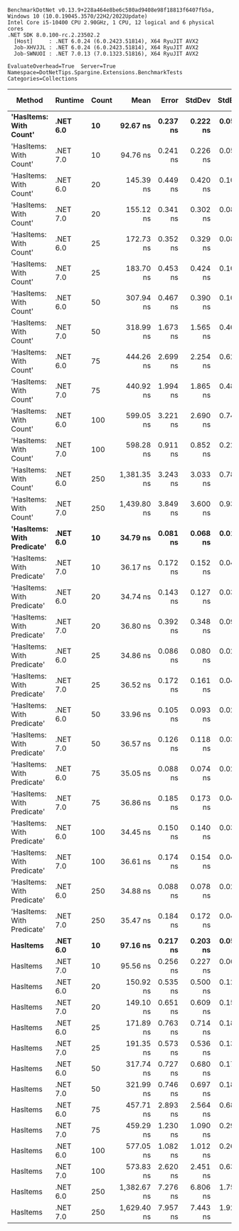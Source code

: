 ```

BenchmarkDotNet v0.13.9+228a464e8be6c580ad9408e98f18813f6407fb5a, Windows 10 (10.0.19045.3570/22H2/2022Update)
Intel Core i5-10400 CPU 2.90GHz, 1 CPU, 12 logical and 6 physical cores
.NET SDK 8.0.100-rc.2.23502.2
  [Host]     : .NET 6.0.24 (6.0.2423.51814), X64 RyuJIT AVX2
  Job-XHVJJL : .NET 6.0.24 (6.0.2423.51814), X64 RyuJIT AVX2
  Job-SWNUOI : .NET 7.0.13 (7.0.1323.51816), X64 RyuJIT AVX2

EvaluateOverhead=True  Server=True  Namespace=DotNetTips.Spargine.Extensions.BenchmarkTests  
Categories=Collections  

```
| Method                     | Runtime  | Count | Mean        | Error    | StdDev   | StdErr   | Min         | Q1          | Median      | Q3          | Max         | Op/s         | CI99.9% Margin | Iterations | Kurtosis | MValue | Skewness | Rank | LogicalGroup | Baseline | Code Size | Allocated |
|--------------------------- |--------- |------ |------------:|---------:|---------:|---------:|------------:|------------:|------------:|------------:|------------:|-------------:|---------------:|-----------:|---------:|-------:|---------:|-----:|------------- |--------- |----------:|----------:|
| **&#39;HasItems: With Count&#39;**     | **.NET 6.0** | **10**    |    **92.67 ns** | **0.237 ns** | **0.222 ns** | **0.057 ns** |    **92.42 ns** |    **92.48 ns** |    **92.65 ns** |    **92.78 ns** |    **93.13 ns** | **10,791,401.2** |      **0.2373 ns** |      **15.00** |    **2.215** |  **2.000** |   **0.7047** |    **4** | *****            | **No**       |     **253 B** |      **40 B** |
| &#39;HasItems: With Count&#39;     | .NET 7.0 | 10    |    94.76 ns | 0.241 ns | 0.226 ns | 0.058 ns |    94.39 ns |    94.62 ns |    94.71 ns |    94.96 ns |    95.11 ns | 10,553,229.7 |      0.2413 ns |      15.00 |    1.694 |  2.000 |   0.1321 |    5 | *            | No       |     252 B |      40 B |
| &#39;HasItems: With Count&#39;     | .NET 6.0 | 20    |   145.39 ns | 0.449 ns | 0.420 ns | 0.108 ns |   144.49 ns |   145.24 ns |   145.37 ns |   145.59 ns |   146.08 ns |  6,878,050.3 |      0.4490 ns |      15.00 |    2.506 |  2.000 |  -0.2324 |    7 | *            | No       |     253 B |      40 B |
| &#39;HasItems: With Count&#39;     | .NET 7.0 | 20    |   155.12 ns | 0.341 ns | 0.302 ns | 0.081 ns |   154.37 ns |   154.96 ns |   155.19 ns |   155.34 ns |   155.54 ns |  6,446,513.3 |      0.3406 ns |      14.00 |    3.352 |  2.000 |  -0.9726 |    9 | *            | No       |     252 B |      40 B |
| &#39;HasItems: With Count&#39;     | .NET 6.0 | 25    |   172.73 ns | 0.352 ns | 0.329 ns | 0.085 ns |   172.31 ns |   172.49 ns |   172.63 ns |   172.99 ns |   173.35 ns |  5,789,267.8 |      0.3522 ns |      15.00 |    1.716 |  2.000 |   0.3633 |   10 | *            | No       |     253 B |      40 B |
| &#39;HasItems: With Count&#39;     | .NET 7.0 | 25    |   183.70 ns | 0.453 ns | 0.424 ns | 0.109 ns |   182.95 ns |   183.39 ns |   183.80 ns |   183.96 ns |   184.38 ns |  5,443,546.2 |      0.4531 ns |      15.00 |    1.781 |  2.000 |   0.0327 |   11 | *            | No       |     252 B |      40 B |
| &#39;HasItems: With Count&#39;     | .NET 6.0 | 50    |   307.94 ns | 0.467 ns | 0.390 ns | 0.108 ns |   307.41 ns |   307.62 ns |   307.80 ns |   308.15 ns |   308.62 ns |  3,247,404.2 |      0.4668 ns |      13.00 |    1.633 |  2.000 |   0.2427 |   13 | *            | No       |     253 B |      40 B |
| &#39;HasItems: With Count&#39;     | .NET 7.0 | 50    |   318.99 ns | 1.673 ns | 1.565 ns | 0.404 ns |   315.11 ns |   318.45 ns |   319.12 ns |   320.10 ns |   320.92 ns |  3,134,849.2 |      1.6729 ns |      15.00 |    3.337 |  2.000 |  -1.0234 |   14 | *            | No       |     252 B |      40 B |
| &#39;HasItems: With Count&#39;     | .NET 6.0 | 75    |   444.26 ns | 2.699 ns | 2.254 ns | 0.625 ns |   437.39 ns |   444.03 ns |   444.68 ns |   445.04 ns |   446.77 ns |  2,250,919.5 |      2.6994 ns |      13.00 |    6.835 |  2.000 |  -1.9924 |   15 | *            | No       |     253 B |      40 B |
| &#39;HasItems: With Count&#39;     | .NET 7.0 | 75    |   440.92 ns | 1.994 ns | 1.865 ns | 0.482 ns |   435.00 ns |   440.66 ns |   441.47 ns |   441.70 ns |   443.16 ns |  2,268,002.2 |      1.9940 ns |      15.00 |    6.936 |  2.000 |  -1.9820 |   15 | *            | No       |     252 B |      40 B |
| &#39;HasItems: With Count&#39;     | .NET 6.0 | 100   |   599.05 ns | 3.221 ns | 2.690 ns | 0.746 ns |   590.65 ns |   598.77 ns |   599.81 ns |   600.39 ns |   601.27 ns |  1,669,301.8 |      3.2209 ns |      13.00 |    7.405 |  2.000 |  -2.2504 |   18 | *            | No       |     253 B |      40 B |
| &#39;HasItems: With Count&#39;     | .NET 7.0 | 100   |   598.28 ns | 0.911 ns | 0.852 ns | 0.220 ns |   596.76 ns |   597.63 ns |   598.46 ns |   598.80 ns |   599.60 ns |  1,671,469.2 |      0.9106 ns |      15.00 |    1.757 |  2.000 |  -0.1921 |   18 | *            | No       |     252 B |      40 B |
| &#39;HasItems: With Count&#39;     | .NET 6.0 | 250   | 1,381.35 ns | 3.243 ns | 3.033 ns | 0.783 ns | 1,376.69 ns | 1,379.25 ns | 1,381.31 ns | 1,382.96 ns | 1,387.44 ns |    723,927.8 |      3.2426 ns |      15.00 |    2.106 |  2.000 |   0.3302 |   19 | *            | No       |     253 B |      40 B |
| &#39;HasItems: With Count&#39;     | .NET 7.0 | 250   | 1,439.80 ns | 3.849 ns | 3.600 ns | 0.930 ns | 1,433.08 ns | 1,437.75 ns | 1,440.20 ns | 1,442.50 ns | 1,445.44 ns |    694,539.0 |      3.8487 ns |      15.00 |    1.970 |  2.000 |  -0.2490 |   20 | *            | No       |     252 B |      40 B |
| **&#39;HasItems: With Predicate&#39;** | **.NET 6.0** | **10**    |    **34.79 ns** | **0.081 ns** | **0.068 ns** | **0.019 ns** |    **34.71 ns** |    **34.74 ns** |    **34.77 ns** |    **34.80 ns** |    **34.96 ns** | **28,747,033.0** |      **0.0813 ns** |      **13.00** |    **3.973** |  **2.000** |   **1.2168** |    **2** | *****            | **No**       |     **372 B** |      **40 B** |
| &#39;HasItems: With Predicate&#39; | .NET 7.0 | 10    |    36.17 ns | 0.172 ns | 0.152 ns | 0.041 ns |    35.93 ns |    36.09 ns |    36.13 ns |    36.21 ns |    36.48 ns | 27,649,623.8 |      0.1718 ns |      14.00 |    2.421 |  2.000 |   0.6709 |    3 | *            | No       |     372 B |      40 B |
| &#39;HasItems: With Predicate&#39; | .NET 6.0 | 20    |    34.74 ns | 0.143 ns | 0.127 ns | 0.034 ns |    34.56 ns |    34.67 ns |    34.70 ns |    34.82 ns |    34.98 ns | 28,783,438.1 |      0.1430 ns |      14.00 |    1.972 |  2.000 |   0.4177 |    2 | *            | No       |     372 B |      40 B |
| &#39;HasItems: With Predicate&#39; | .NET 7.0 | 20    |    36.80 ns | 0.392 ns | 0.348 ns | 0.093 ns |    36.47 ns |    36.52 ns |    36.62 ns |    37.14 ns |    37.45 ns | 27,173,320.7 |      0.3925 ns |      14.00 |    1.633 |  2.000 |   0.6304 |    3 | *            | No       |     372 B |      40 B |
| &#39;HasItems: With Predicate&#39; | .NET 6.0 | 25    |    34.86 ns | 0.086 ns | 0.080 ns | 0.021 ns |    34.69 ns |    34.81 ns |    34.86 ns |    34.92 ns |    34.99 ns | 28,690,011.8 |      0.0857 ns |      15.00 |    2.223 |  2.000 |  -0.2221 |    2 | *            | No       |     372 B |      40 B |
| &#39;HasItems: With Predicate&#39; | .NET 7.0 | 25    |    36.52 ns | 0.172 ns | 0.161 ns | 0.042 ns |    36.30 ns |    36.39 ns |    36.53 ns |    36.64 ns |    36.80 ns | 27,382,776.0 |      0.1723 ns |      15.00 |    1.615 |  2.000 |   0.2644 |    3 | *            | No       |     372 B |      40 B |
| &#39;HasItems: With Predicate&#39; | .NET 6.0 | 50    |    33.96 ns | 0.105 ns | 0.093 ns | 0.025 ns |    33.76 ns |    33.94 ns |    33.96 ns |    34.01 ns |    34.10 ns | 29,443,176.9 |      0.1051 ns |      14.00 |    2.797 |  2.000 |  -0.6356 |    1 | *            | No       |     372 B |      40 B |
| &#39;HasItems: With Predicate&#39; | .NET 7.0 | 50    |    36.57 ns | 0.126 ns | 0.118 ns | 0.031 ns |    36.41 ns |    36.46 ns |    36.56 ns |    36.64 ns |    36.79 ns | 27,348,271.3 |      0.1263 ns |      15.00 |    1.779 |  2.000 |   0.3180 |    3 | *            | No       |     372 B |      40 B |
| &#39;HasItems: With Predicate&#39; | .NET 6.0 | 75    |    35.05 ns | 0.088 ns | 0.074 ns | 0.020 ns |    34.91 ns |    35.01 ns |    35.04 ns |    35.09 ns |    35.21 ns | 28,533,182.7 |      0.0885 ns |      13.00 |    2.842 |  2.000 |   0.1429 |    2 | *            | No       |     372 B |      40 B |
| &#39;HasItems: With Predicate&#39; | .NET 7.0 | 75    |    36.86 ns | 0.185 ns | 0.173 ns | 0.045 ns |    36.57 ns |    36.76 ns |    36.90 ns |    36.95 ns |    37.20 ns | 27,126,656.2 |      0.1852 ns |      15.00 |    2.125 |  2.000 |  -0.0623 |    3 | *            | No       |     372 B |      40 B |
| &#39;HasItems: With Predicate&#39; | .NET 6.0 | 100   |    34.45 ns | 0.150 ns | 0.140 ns | 0.036 ns |    34.27 ns |    34.36 ns |    34.40 ns |    34.58 ns |    34.66 ns | 29,025,755.8 |      0.1501 ns |      15.00 |    1.345 |  2.000 |   0.1507 |    2 | *            | No       |     372 B |      40 B |
| &#39;HasItems: With Predicate&#39; | .NET 7.0 | 100   |    36.61 ns | 0.174 ns | 0.154 ns | 0.041 ns |    36.37 ns |    36.50 ns |    36.60 ns |    36.75 ns |    36.84 ns | 27,313,012.9 |      0.1743 ns |      14.00 |    1.614 |  2.000 |   0.0772 |    3 | *            | No       |     372 B |      40 B |
| &#39;HasItems: With Predicate&#39; | .NET 6.0 | 250   |    34.88 ns | 0.088 ns | 0.078 ns | 0.021 ns |    34.76 ns |    34.84 ns |    34.88 ns |    34.92 ns |    35.03 ns | 28,666,182.8 |      0.0876 ns |      14.00 |    1.913 |  2.000 |   0.1356 |    2 | *            | No       |     372 B |      40 B |
| &#39;HasItems: With Predicate&#39; | .NET 7.0 | 250   |    35.47 ns | 0.184 ns | 0.172 ns | 0.044 ns |    35.14 ns |    35.39 ns |    35.45 ns |    35.61 ns |    35.72 ns | 28,195,026.3 |      0.1835 ns |      15.00 |    1.885 |  2.000 |  -0.2994 |    2 | *            | No       |     372 B |      40 B |
| **HasItems**                   | **.NET 6.0** | **10**    |    **97.16 ns** | **0.217 ns** | **0.203 ns** | **0.052 ns** |    **96.84 ns** |    **97.03 ns** |    **97.19 ns** |    **97.27 ns** |    **97.52 ns** | **10,292,710.3** |      **0.2167 ns** |      **15.00** |    **1.897** |  **2.000** |   **0.0265** |    **6** | *****            | **No**       |     **242 B** |      **40 B** |
| HasItems                   | .NET 7.0 | 10    |    95.56 ns | 0.256 ns | 0.227 ns | 0.061 ns |    95.09 ns |    95.53 ns |    95.61 ns |    95.69 ns |    95.89 ns | 10,464,162.1 |      0.2558 ns |      14.00 |    2.397 |  2.000 |  -0.6115 |    5 | *            | No       |     241 B |      40 B |
| HasItems                   | .NET 6.0 | 20    |   150.92 ns | 0.535 ns | 0.500 ns | 0.129 ns |   149.97 ns |   150.62 ns |   151.02 ns |   151.18 ns |   151.70 ns |  6,625,815.2 |      0.5346 ns |      15.00 |    2.314 |  2.000 |  -0.5313 |    8 | *            | No       |     242 B |      40 B |
| HasItems                   | .NET 7.0 | 20    |   149.10 ns | 0.651 ns | 0.609 ns | 0.157 ns |   148.41 ns |   148.62 ns |   148.80 ns |   149.62 ns |   150.30 ns |  6,706,984.5 |      0.6514 ns |      15.00 |    1.750 |  2.000 |   0.6057 |    8 | *            | No       |     241 B |      40 B |
| HasItems                   | .NET 6.0 | 25    |   171.89 ns | 0.763 ns | 0.714 ns | 0.184 ns |   170.48 ns |   171.67 ns |   172.07 ns |   172.29 ns |   172.94 ns |  5,817,808.1 |      0.7634 ns |      15.00 |    2.258 |  2.000 |  -0.5985 |   10 | *            | No       |     242 B |      40 B |
| HasItems                   | .NET 7.0 | 25    |   191.35 ns | 0.573 ns | 0.536 ns | 0.138 ns |   190.54 ns |   191.01 ns |   191.22 ns |   191.73 ns |   192.42 ns |  5,226,000.3 |      0.5728 ns |      15.00 |    1.976 |  2.000 |   0.2945 |   12 | *            | No       |     241 B |      40 B |
| HasItems                   | .NET 6.0 | 50    |   317.74 ns | 0.727 ns | 0.680 ns | 0.176 ns |   316.90 ns |   317.16 ns |   317.57 ns |   318.23 ns |   318.89 ns |  3,147,267.2 |      0.7273 ns |      15.00 |    1.569 |  2.000 |   0.3157 |   14 | *            | No       |     242 B |      40 B |
| HasItems                   | .NET 7.0 | 50    |   321.99 ns | 0.746 ns | 0.697 ns | 0.180 ns |   320.50 ns |   321.62 ns |   322.13 ns |   322.57 ns |   322.90 ns |  3,105,691.0 |      0.7456 ns |      15.00 |    2.346 |  2.000 |  -0.6140 |   14 | *            | No       |     241 B |      40 B |
| HasItems                   | .NET 6.0 | 75    |   457.71 ns | 2.893 ns | 2.564 ns | 0.685 ns |   452.62 ns |   457.31 ns |   458.56 ns |   459.22 ns |   460.87 ns |  2,184,796.0 |      2.8926 ns |      14.00 |    2.285 |  2.000 |  -0.8918 |   16 | *            | No       |     242 B |      40 B |
| HasItems                   | .NET 7.0 | 75    |   459.29 ns | 1.230 ns | 1.090 ns | 0.291 ns |   457.89 ns |   458.56 ns |   458.76 ns |   459.84 ns |   461.55 ns |  2,177,289.7 |      1.2298 ns |      14.00 |    2.091 |  2.000 |   0.6887 |   16 | *            | No       |     241 B |      40 B |
| HasItems                   | .NET 6.0 | 100   |   577.05 ns | 1.082 ns | 1.012 ns | 0.261 ns |   575.36 ns |   576.31 ns |   577.03 ns |   577.84 ns |   578.56 ns |  1,732,945.7 |      1.0822 ns |      15.00 |    1.657 |  2.000 |  -0.0127 |   17 | *            | No       |     242 B |      40 B |
| HasItems                   | .NET 7.0 | 100   |   573.83 ns | 2.620 ns | 2.451 ns | 0.633 ns |   567.62 ns |   572.93 ns |   574.67 ns |   575.32 ns |   576.25 ns |  1,742,677.5 |      2.6201 ns |      15.00 |    3.556 |  2.000 |  -1.2750 |   17 | *            | No       |     241 B |      40 B |
| HasItems                   | .NET 6.0 | 250   | 1,382.67 ns | 7.276 ns | 6.806 ns | 1.757 ns | 1,364.57 ns | 1,383.17 ns | 1,384.38 ns | 1,386.27 ns | 1,388.82 ns |    723,236.2 |      7.2758 ns |      15.00 |    4.443 |  2.000 |  -1.6401 |   19 | *            | No       |     242 B |      40 B |
| HasItems                   | .NET 7.0 | 250   | 1,629.40 ns | 7.957 ns | 7.443 ns | 1.922 ns | 1,606.62 ns | 1,628.11 ns | 1,630.72 ns | 1,633.13 ns | 1,639.76 ns |    613,721.4 |      7.9566 ns |      15.00 |    6.191 |  2.000 |  -1.6912 |   21 | *            | No       |     241 B |      40 B |
